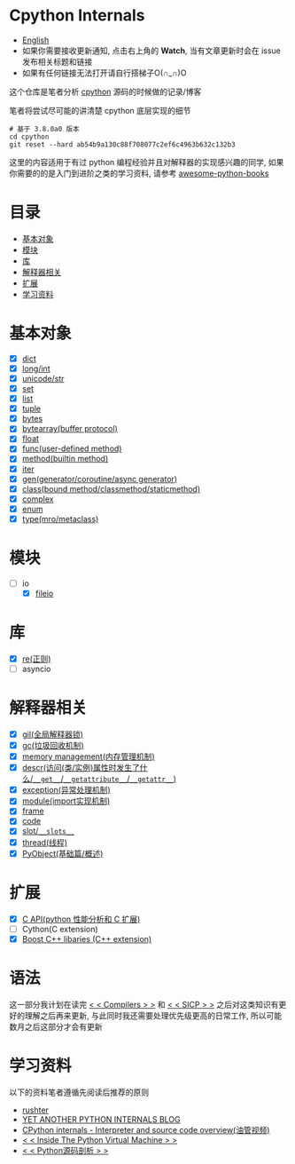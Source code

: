 # Cpython Internals

* [English](https://github.com/zpoint/CPython-Internals/blob/master/README.md)
* 如果你需要接收更新通知, 点击右上角的 **Watch**, 当有文章更新时会在 issue 发布相关标题和链接
* 如果有任何链接无法打开请自行搭梯子O(∩_∩)O

这个仓库是笔者分析 [cpython](https://github.com/python/cpython) 源码的时候做的记录/博客

笔者将尝试尽可能的讲清楚 cpython 底层实现的细节

    # 基于 3.8.0a0 版本
    cd cpython
    git reset --hard ab54b9a130c88f708077c2ef6c4963b632c132b3

这里的内容适用于有过 python 编程经验并且对解释器的实现感兴趣的同学, 如果你需要的的是入门到进阶之类的学习资料, 请参考 [awesome-python-books](https://github.com/Junnplus/awesome-python-books/blob/master/README-ZH_CN.md)


# 目录

* [基本对象](#基本对象)
* [模块](#模块)
* [库](#库)
* [解释器相关](#解释器相关)
* [扩展](#扩展)
* [学习资料](#学习资料)


# 基本对象
- [x] [dict](https://github.com/zpoint/CPython-Internals/blob/master/BasicObject/dict/dict_cn.md)
- [x] [long/int](https://github.com/zpoint/CPython-Internals/blob/master/BasicObject/long/long_cn.md)
- [x] [unicode/str](https://github.com/zpoint/CPython-Internals/blob/master/BasicObject/str/str_cn.md)
- [x] [set](https://github.com/zpoint/CPython-Internals/blob/master/BasicObject/set/set_cn.md)
- [x] [list](https://github.com/zpoint/CPython-Internals/blob/master/BasicObject/list/list_cn.md)
- [x] [tuple](https://github.com/zpoint/CPython-Internals/blob/master/BasicObject/tuple/tuple_cn.md)
- [x] [bytes](https://github.com/zpoint/CPython-Internals/blob/master/BasicObject/bytes/bytes_cn.md)
- [x] [bytearray(buffer protocol)](https://github.com/zpoint/CPython-Internals/blob/master/BasicObject/bytearray/bytearray_cn.md)
- [x] [float](https://github.com/zpoint/CPython-Internals/blob/master/BasicObject/float/float_cn.md)
- [x] [func(user-defined method)](https://github.com/zpoint/CPython-Internals/blob/master/BasicObject/func/func_cn.md)
- [x] [method(builtin method)](https://github.com/zpoint/CPython-Internals/blob/master/BasicObject/method/method_cn.md)
- [x] [iter](https://github.com/zpoint/CPython-Internals/blob/master/BasicObject/iter/iter_cn.md)
- [x] [gen(generator/coroutine/async generator)](https://github.com/zpoint/CPython-Internals/blob/master/BasicObject/gen/gen_cn.md)
- [x] [class(bound method/classmethod/staticmethod)](https://github.com/zpoint/CPython-Internals/blob/master/BasicObject/class/class_cn.md)
- [x] [complex](https://github.com/zpoint/CPython-Internals/blob/master/BasicObject/complex/complex_cn.md)
- [x] [enum](https://github.com/zpoint/CPython-Internals/blob/master/BasicObject/enum/enum_cn.md)
- [x] [type(mro/metaclass)](https://github.com/zpoint/CPython-Internals/blob/master/BasicObject/type/type_cn.md)

# 模块

 - [ ] io
 	- [x] [fileio](https://github.com/zpoint/CPython-Internals/blob/master/Modules/io/fileio/fileio_cn.md)

# 库

 - [x] [re(正则)](https://github.com/zpoint/CPython-Internals/blob/master/Modules/re/re_cn.md)
 - [ ] asyncio

# 解释器相关

 - [x] [gil(全局解释器锁)](https://github.com/zpoint/CPython-Internals/blob/master/Interpreter/gil/gil_cn.md)
 - [x] [gc(垃圾回收机制)](https://github.com/zpoint/CPython-Internals/blob/master/Interpreter/gc/gc_cn.md)
 - [x] [memory management(内存管理机制)](https://github.com/zpoint/CPython-Internals/blob/master/Interpreter/memory_management/memory_management_cn.md)
 - [x] [descr(访问(类/实例)属性时发生了什么/`__get__`/`__getattribute__`/`__getattr__`)](https://github.com/zpoint/CPython-Internals/blob/master/Interpreter/descr/descr_cn.md)
 - [x] [exception(异常处理机制)](https://github.com/zpoint/CPython-Internals/blob/master/Interpreter/exception/exception_cn.md)
 - [x] [module(import实现机制)](https://github.com/zpoint/CPython-Internals/blob/master/Interpreter/module/module_cn.md)
 - [x] [frame](https://github.com/zpoint/CPython-Internals/blob/master/Interpreter/frame/frame_cn.md)
 - [x] [code](https://github.com/zpoint/CPython-Internals/blob/master/Interpreter/code/code_cn.md)
 - [x] [slot/`__slots__`](https://github.com/zpoint/CPython-Internals/blob/master/Interpreter/slot/slot_cn.md)
 - [x] [thread(线程)](https://github.com/zpoint/CPython-Internals/blob/master/Interpreter/thread/thread_cn.md)
 - [x] [PyObject(基础篇/概述)](https://github.com/zpoint/CPython-Internals/blob/master/Interpreter/pyobject/pyobject_cn.md)

# 扩展

 - [x] [C API(python 性能分析和 C 扩展)](https://github.com/zpoint/CPython-Internals/blob/master/Extension/C/c_cn.md)
 - [ ] Cython(C extension)
 - [x] [Boost C++ libaries (C\+\+ extension)](https://github.com/zpoint/Boost-Python-Examples)

# 语法

这一部分我计划在读完 [< < Compilers > >](https://www.amazon.com/Compilers-Principles-Techniques-Tools-2nd/dp/0321486811) 和 [< < SICP > >](https://www.amazon.com/Structure-Interpretation-Computer-Programs-Engineering/dp/0262510871) 之后对这类知识有更好的理解之后再来更新, 与此同时我还需要处理优先级更高的日常工作, 所以可能数月之后这部分才会有更新


# 学习资料

以下的资料笔者遵循先阅读后推荐的原则

* [rushter](https://rushter.com/)
* [YET ANOTHER PYTHON INTERNALS BLOG](https://pythoninternal.wordpress.com/)
* [CPython internals - Interpreter and source code overview(油管视频)](https://www.youtube.com/watch?v=LhadeL7_EIU&list=PLzV58Zm8FuBL6OAv1Yu6AwXZrnsFbbR0S)
* [< < Inside The Python Virtual Machine > >](https://leanpub.com/insidethepythonvirtualmachine)
* [< < Python源码剖析 > >](https://book.douban.com/subject/3117898/)

